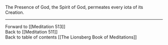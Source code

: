 The Presence of God, the Spirit of God, permeates every iota of its Creation. 

___

Forward to [[Meditation 513]]  
Back to [[Meditation 511]]  
Back to table of contents [[The Lionsberg Book of Meditations]]  